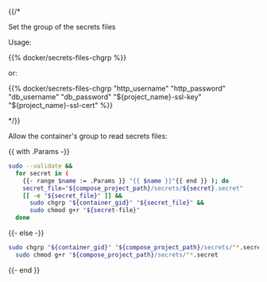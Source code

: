 {{/*

Set the group of the secrets files

Usage:

{{% docker/secrets-files-chgrp %}}

or:

{{% docker/secrets-files-chgrp
  "http_username" "http_password"
  "db_username" "db_password"
  "${project_name}-ssl-key" "${project_name}-ssl-cert"
%}}

*/}}

Allow the container's group to read secrets files:

{{ with .Params -}}

```bash
sudo --validate &&
  for secret in (
    {{- range $name := .Params }} "{{ $name }}"{{ end }} ); do
    secret_file="${compose_project_path}/secrets/${secret}.secret"
    [[ -e "${secret_file}" ]] &&
      sudo chgrp "${container_gid}" "${secret_file}" &&
      sudo chmod g+r "${secret-file}"
  done
```

{{- else -}}

```bash
sudo chgrp "${container_gid}" "${compose_project_path}/secrets/"*.secret &&
  sudo chmod g+r "${compose_project_path}/secrets/"*.secret
```

{{- end }}
